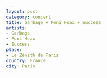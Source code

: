 ```yaml
---
layout: post
category: concert
title: Garbage + Poni Hoax + Success
artists: 
- Garbage
- Poni Hoax
- Success
place: 
- Le Zénith de Paris
country: France
city: Paris
---
```


